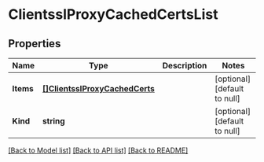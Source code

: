 # ClientsslProxyCachedCertsList

## Properties
Name | Type | Description | Notes
------------ | ------------- | ------------- | -------------
**Items** | [**[]ClientsslProxyCachedCerts**](clientsslProxy_cachedCerts.md) |  | [optional] [default to null]
**Kind** | **string** |  | [optional] [default to null]

[[Back to Model list]](../README.md#documentation-for-models) [[Back to API list]](../README.md#documentation-for-api-endpoints) [[Back to README]](../README.md)


